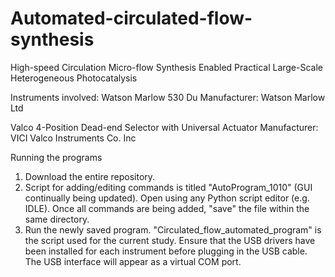 # Automated-circulated-flow-synthesis
High-speed Circulation Micro-flow Synthesis Enabled Practical Large-Scale Heterogeneous Photocatalysis 

Instruments involved:
Watson Marlow 530 Du
Manufacturer: Watson Marlow Ltd

Valco 4-Position Dead-end Selector with Universal Actuator
Manufacturer: VICI Valco Instruments Co. Inc

Running the programs
1. Download the entire repository.
2. Script for adding/editing commands is titled "AutoProgram_1010" (GUI continually being updated). Open using any Python script editor (e.g. IDLE). Once all commands are being added, "save" the file within the same directory.
3. Run the newly saved program. "Circulated_flow_automated_program" is the script used for the current study. Ensure that the USB drivers have been installed for each instrument before plugging in the USB cable. The USB interface will appear as a virtual COM port. 
